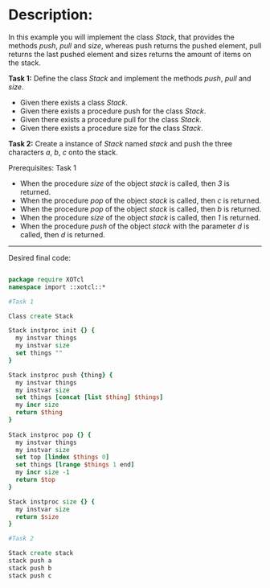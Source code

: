 # Description:
In this example you will implement the class *Stack*, that provides the methods *push*, *pull* and *size*, whereas push returns the pushed element, pull returns the last pushed element and sizes returns the amount of items on the stack.

**Task 1:**
Define the class *Stack* and implement the methods *push*, *pull* and *size*.

- Given there exists a class *Stack*.
- Given there exists a procedure push for the class *Stack*.
- Given there exists a procedure pull for the class *Stack*.
- Given there exists a procedure size for the class *Stack*.


**Task 2:**
Create a instance of *Stack* named *stack* and push the three characters *a*, *b*, *c* onto the stack.

Prerequisites:
Task 1

- When the procedure *size* of the object *stack* is called, then *3* is returned.
- When the procedure *pop* of the object *stack* is called, then *c* is returned.
- When the procedure *pop* of the object *stack* is called, then *b* is returned.
- When the procedure *size* of the object *stack* is called, then *1* is returned.
- When the procedure *push* of the object *stack* with the parameter *d* is called, then *d* is returned.

--------------------------------------

Desired final code:

```tcl

package require XOTcl
namespace import ::xotcl::*

#Task 1

Class create Stack 

Stack instproc init {} {
  my instvar things
  my instvar size
  set things ""
}

Stack instproc push {thing} {
  my instvar things
  my instvar size  
  set things [concat [list $thing] $things]
  my incr size
  return $thing
}
  
Stack instproc pop {} {
  my instvar things
  my instvar size
  set top [lindex $things 0]
  set things [lrange $things 1 end]
  my incr size -1
  return $top
}

Stack instproc size {} {
  my instvar size
  return $size
}  

#Task 2

Stack create stack
stack push a
stack push b
stack push c

```